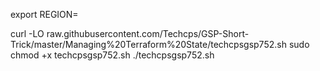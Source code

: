 export REGION=

curl -LO raw.githubusercontent.com/Techcps/GSP-Short-Trick/master/Managing%20Terraform%20State/techcpsgsp752.sh
sudo chmod +x techcpsgsp752.sh
./techcpsgsp752.sh
